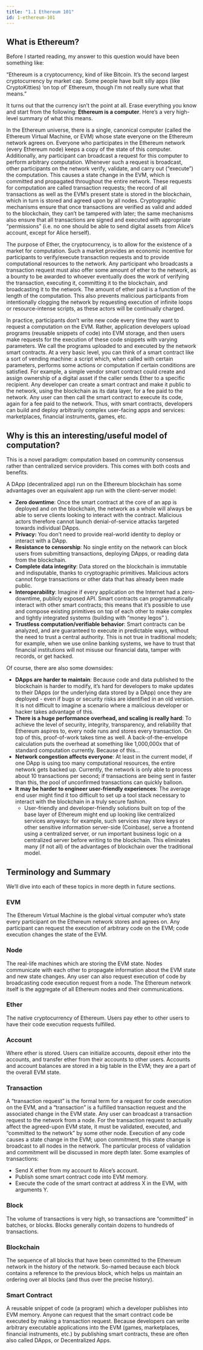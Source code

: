 ```yaml
---
title: "1.1 Ethereum 101"
id: 1-ethereum-101
---
```


## What is Ethereum?

Before I started reading, my answer to this question would have been something like:

“Ethereum is a cryptocurrency, kind of like Bitcoin. It’s the second largest cryptocurrency by market cap. Some people have built silly apps (like CryptoKitties) ‘on top of’ Ethereum, though I’m not really sure what that means.”

It turns out that the currency isn’t the point at all. Erase everything you know and start from the following: **Ethereum is a computer**. Here’s a very high-level summary of what this means.

In the Ethereum universe, there is a single, canonical computer (called the Ethereum Virtual Machine, or EVM) whose state everyone on the Ethereum network agrees on. Everyone who participates in the Ethereum network (every Ethereum node) keeps a copy of the state of this computer. Additionally, any participant can broadcast a request for this computer to perform arbitrary computation. Whenever such a request is broadcast, other participants on the network verify, validate, and carry out (“execute”) the computation. This causes a state change in the EVM, which is committed and propagated throughout the entire network. These requests for computation are called transaction requests; the record of all transactions as well as the EVM’s present state is stored in the blockchain, which in turn is stored and agreed upon by all nodes. Cryptographic mechanisms ensure that once transactions are verified as valid and added to the blockchain, they can’t be tampered with later; the same mechanisms also ensure that all transactions are signed and executed with appropriate “permissions” (i.e. no one should be able to send digital assets from Alice’s account, except for Alice herself).

The purpose of Ether, the cryptocurrency, is to allow for the existence of a market for computation. Such a market provides an economic incentive for participants to verify/execute transaction requests and to provide computational resources to the network. Any participant who broadcasts a transaction request must also offer some amount of ether to the network, as a bounty to be awarded to whoever eventually does the work of verifying the transaction, executing it, committing it to the blockchain, and broadcasting it to the network. The amount of ether paid is a function of the length of the computation. This also prevents malicious participants from intentionally clogging the network by requesting execution of infinite loops or resource-intense scripts, as these actors will be continually charged.

In practice, participants don’t write new code every time they want to request a computation on the EVM. Rather, application developers upload programs (reusable snippets of code) into EVM storage, and then users make requests for the execution of these code snippets with varying parameters. We call the programs uploaded to and executed by the network smart contracts. At a very basic level, you can think of a smart contract like a sort of vending machine: a script which, when called with certain parameters, performs some actions or computation if certain conditions are satisfied. For example, a simple vendor smart contract could create and assign ownership of a digital asset if the caller sends Ether to a specific recipient. Any developer can create a smart contract and make it public to the network, using the blockchain as its data layer, for a fee paid to the network. Any user can then call the smart contract to execute its code, again for a fee paid to the network. Thus, with smart contracts, developers can build and deploy arbitrarily complex user-facing apps and services: marketplaces, financial instruments, games, etc.

## Why is this an interesting/useful model of computation?

This is a novel paradigm: computation based on community consensus rather than centralized service providers. This comes with both costs and benefits.

A DApp (decentralized app) run on the Ethereum blockchain has some advantages over an equivalent app run with the client-server model:

- **Zero downtime**: Once the smart contract at the core of an app is deployed and on the blockchain, the network as a whole will always be able to serve clients looking to interact with the contract. Malicious actors therefore cannot launch denial-of-service attacks targeted towards individual DApps.
- **Privacy:** You don’t need to provide real-world identity to deploy or interact with a DApp.
- **Resistance to censorship**: No single entity on the network can block users from submitting transactions, deploying DApps, or reading data from the blockchain.
- **Complete data integrity**: Data stored on the blockchain is immutable and indisputable, thanks to cryptographic primitives. Malicious actors cannot forge transactions or other data that has already been made public.
- **Interoperability**: Imagine if every application on the Internet had a zero-downtime, publicly exposed API. Smart contracts can programmatically interact with other smart contracts; this means that it’s possible to use and compose existing primitives on top of each other to make complex and tightly integrated systems (building with “money legos” ).
- **Trustless computation/verifiable behavior**: Smart contracts can be analyzed, and are guaranteed to execute in predictable ways, without the need to trust a central authority. This is not true in traditional models; for example, when we use online banking systems, we have to trust that financial institutions will not misuse our financial data, tamper with records, or get hacked.

Of course, there are also some downsides:

- **DApps are harder to maintain**: Because code and data published to the blockchain is harder to modify, it’s hard for developers to make updates to their DApps (or the underlying data stored by a DApp) once they are deployed - even if bugs or security risks are identified in an old version. It is not difficult to imagine a scenario where a malicious developer or hacker takes advantage of this.
- **There is a huge performance overhead, and scaling is really hard**: To achieve the level of security, integrity, transparency, and reliability that Ethereum aspires to, every node runs and stores every transaction. On top of this, proof-of-work takes time as well. A back-of-the-envelope calculation puts the overhead at something like 1,000,000x that of standard computation currently. Because of this…
- **Network congestion affects everyone**: At least in the current model, if one DApp is using too many computational resources, the entire network gets backed up. Currently, the network is only able to process about 10 transactions per second; if transactions are being sent in faster than this, the pool of unconfirmed transactions can quickly balloon.
- **It may be harder to engineer user-friendly experiences**: The average end user might find it too difficult to set up a tool stack necessary to interact with the blockchain in a truly secure fashion.
  - User-friendly and developer-friendly solutions built on top of the base layer of Ethereum might end up looking like centralized services anyways: for example, such services may store keys or other sensitive information server-side (Coinbase), serve a frontend using a centralized server, or run important business logic on a centralized server before writing to the blockchain. This eliminates many (if not all) of the advantages of blockchain over the traditional model.

## Terminology and Summary

We’ll dive into each of these topics in more depth in future sections.

### EVM

The Ethereum Virtual Machine is the global virtual computer who’s state every participant on the Ethereum network stores and agrees on. Any participant can request the execution of arbitrary code on the EVM; code execution changes the state of the EVM.

### Node

The real-life machines which are storing the EVM state. Nodes communicate with each other to propagate information about the EVM state and new state changes. Any user can also request execution of code by broadcasting code execution request from a node. The Ethereum network itself is the aggregate of all Ethereum nodes and their communications.

### Ether

The native cryptocurrency of Ethereum. Users pay ether to other users to have their code execution requests fulfilled.

### Account

Where ether is stored. Users can initialize accounts, deposit ether into the accounts, and transfer ether from their accounts to other users. Accounts and account balances are stored in a big table in the EVM; they are a part of the overall EVM state.

### Transaction

A “transaction request” is the formal term for a request for code execution on the EVM, and a “transaction” is a fulfilled transaction request and the associated change in the EVM state. Any user can broadcast a transaction request to the network from a node. For the transaction request to actually affect the agreed-upon EVM state, it must be validated, executed, and “committed to the network” by some other node. Execution of any code causes a state change in the EVM; upon commitment, this state change is broadcast to all nodes in the network. The particular process of validation and commitment will be discussed in more depth later. Some examples of transactions:

- Send X ether from my account to Alice’s account.
- Publish some smart contract code into EVM memory.
- Execute the code of the smart contract at address X in the EVM, with arguments Y.

### Block

The volume of transactions is very high, so transactions are “committed” in batches, or blocks. Blocks generally contain dozens to hundreds of transactions.

### Blockchain

The sequence of all blocks that have been committed to the Ethereum network in the history of the network. So-named because each block contains a reference to the previous block, which helps us maintain an ordering over all blocks (and thus over the precise history).

### Smart Contract

A reusable snippet of code (a program) which a developer publishes into EVM memory. Anyone can request that the smart contract code be executed by making a transaction request. Because developers can write arbitrary executable applications into the EVM (games, marketplaces, financial instruments, etc.) by publishing smart contracts, these are often also called DApps, or Decentralized Apps.
